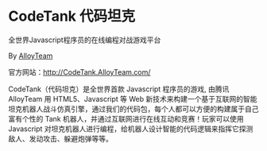 CodeTank 代码坦克
=================
全世界Javascript程序员的在线编程对战游戏平台

By [AlloyTeam](http://www.AlloyTeam.com/)

官方网站：http://CodeTank.AlloyTeam.com/

CodeTank（代码坦克）是全世界首款 Javascript 程序员的游戏, 由腾讯 AlloyTeam 用 HTML5、Javascript 等 Web 新技术来构建一个基于互联网的智能坦克机器人战斗仿真引擎，通过我们的代码包，每个人都可以方便的构建属于自己富有个性的 Tank 机器人，并通过互联网进行在线互动和竞赛！玩家可以使用 Javascript 对坦克机器人进行编程，给机器人设计智能的代码逻辑来指挥它探测敌人、发动攻击、躲避炮弹等等。
